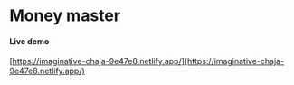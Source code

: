 # Money master

#### Live demo
[https://imaginative-chaja-9e47e8.netlify.app/](https://imaginative-chaja-9e47e8.netlify.app/)